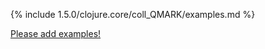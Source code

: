 {% include 1.5.0/clojure.core/coll_QMARK/examples.md %}

[Please add examples!](https://github.com/arrdem/grimoire/edit/master/_includes/1.6.0/clojure.core/coll_QMARK/examples.md)
